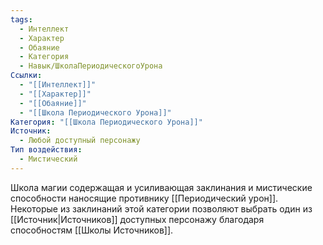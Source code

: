 ```yaml
---
tags:
  - Интеллект
  - Характер
  - Обаяние
  - Категория
  - Навык/ШколаПериодическогоУрона
Ссылки:
  - "[[Интеллект]]"
  - "[[Характер]]"
  - "[[Обаяние]]"
  - "[[Школа Периодического Урона]]"
Категория: "[[Школа Периодического Урона]]"
Источник:
  - Любой доступный персонажу
Тип воздействия:
  - Мистический
---
```

Школа магии содержащая и усиливающая заклинания и мистические способности наносящие противнику [[Периодический урон]]. Некоторые из заклинаний этой категории позволяют выбрать один из [[Источник|Источников]] доступных персонажу благодаря способностям [[Школы Источников]].